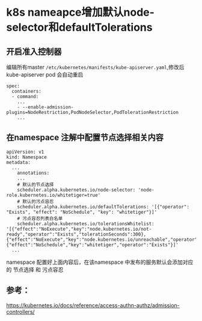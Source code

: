 # k8s nameapce增加默认node-selector和defaultTolerations

## 开启准入控制器

编辑所有master `/etc/kubernetes/manifests/kube-apiserver.yaml`,修改后kube-apiserver pod  会自动重启

```
spec:
  containers:
  - command:
    ...
    - --enable-admission-plugins=NodeRestriction,PodNodeSelector,PodTolerationRestriction
    ...
```

## 在namespace 注解中配置节点选择相关内容

```
apiVersion: v1
kind: Namespace
metadata:
  ...
	annotations:
    ...
    # 默认的节点选择
    scheduler.alpha.kubernetes.io/node-selector: 'node-role.kubernetes.io/whitetiger=true'
    # 默认的污点容忍
    scheduler.alpha.kubernetes.io/defaultTolerations: '[{"operator": "Exists", "effect": "NoSchedule", "key": "whitetiger"}]'
    # 污点容忍列表白名单
    scheduler.alpha.kubernetes.io/tolerationsWhitelist: '[{"effect":"NoExecute","key":"node.kubernetes.io/not-ready","operator":"Exists","tolerationSeconds":300},{"effect":"NoExecute","key":"node.kubernetes.io/unreachable","operator":"Exists","tolerationSeconds":300},{"effect":"NoSchedule","key":"whitetiger","operator":"Exists"}]'
  ...
```

namespace 配置好上面内容后，在该namespace 中发布的服务默认会添加对应的 节点选择 和 污点容忍

## 参考：

https://kubernetes.io/docs/reference/access-authn-authz/admission-controllers/